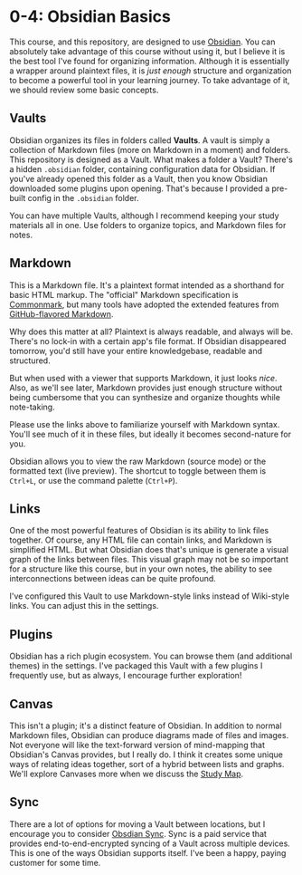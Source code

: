 
# 0-4: Obsidian Basics

This course, and this repository, are designed to use [Obsidian](https://obsidian.md). You can absolutely take advantage of this course without using it, but I believe it is the best tool I've found for organizing information. Although it is essentially a wrapper around plaintext files, it is *just enough* structure and organization to become a powerful tool in your learning journey. To take advantage of it, we should review some basic concepts.

## Vaults

Obsidian organizes its files in folders called **Vaults**. A vault is simply a collection of Markdown files (more on Markdown in a moment) and folders. This repository is designed as a Vault. What makes a folder a Vault? There's a hidden `.obsidian` folder, containing configuration data for Obsidian. If you've already opened this folder as a Vault, then you know Obsidian downloaded some plugins upon opening. That's because I provided a pre-built config in the `.obsidian` folder.

You can have multiple Vaults, although I recommend keeping your study materials all in one. Use folders to organize topics, and Markdown files for notes.

## Markdown

This is a Markdown file. It's a plaintext format intended as a shorthand for basic HTML markup. The "official" Markdown specification is [Commonmark](https://commonmark.org), but many tools have adopted the extended features from [GitHub-flavored Markdown](https://docs.github.com/en/get-started/writing-on-github/getting-started-with-writing-and-formatting-on-github/basic-writing-and-formatting-syntax). 

Why does this matter at all? Plaintext is always readable, and always will be. There's no lock-in with a certain app's file format. If Obsidian disappeared tomorrow, you'd still have your entire knowledgebase, readable and structured. 

But when used with a viewer that supports Markdown, it just looks _nice_. Also, as we'll see later, Markdown provides just enough structure without being cumbersome that you can synthesize and organize thoughts while note-taking.

Please use the links above to familiarize yourself with Markdown syntax. You'll see much of it in these files, but ideally it becomes second-nature for you.

Obsidian allows you to view the raw Markdown (source mode) or the formatted text (live preview). The shortcut to toggle between them is `Ctrl+L`, or use the command palette (`Ctrl+P`).

## Links

One of the most powerful features of Obsidian is its ability to link files together. Of course, any HTML file can contain links, and Markdown is simplified HTML. But what Obsidian does that's unique is generate a visual graph of the links between files. This visual graph may not be so important for a structure like this course, but in your own notes, the ability to see interconnections between ideas can be quite profound.

I've configured this Vault to use Markdown-style links instead of Wiki-style links. You can adjust this in the settings.

## Plugins

Obsidian has a rich plugin ecosystem. You can browse them (and additional themes) in the settings. I've packaged this Vault with a few plugins I frequently use, but as always, I encourage further exploration!

## Canvas

This isn't a plugin; it's a distinct feature of Obsidian. In addition to normal Markdown files, Obsidian can produce diagrams made of files and images. Not everyone will like the text-forward version of mind-mapping that Obsidian's Canvas provides, but I really do. I think it creates some unique ways of relating ideas together, sort of a hybrid between lists and graphs. We'll explore Canvases more when we discuss the [Study Map](2-2_Study-Map.md). 

## Sync

There are a lot of options for moving a Vault between locations, but I encourage you to consider [Obsdian Sync](https://obsidian.md/sync). Sync is a paid service that provides end-to-end-encrypted syncing of a Vault across multiple devices. This is one of the ways Obsidian supports itself. I've been a happy, paying customer for some time.

